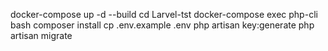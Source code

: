 docker-compose up -d --build
cd Larvel-tst
docker-compose exec php-cli bash
composer install
cp .env.example .env
php artisan key:generate
php artisan migrate